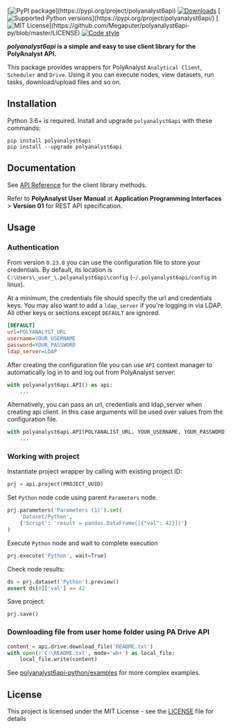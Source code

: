 [![PyPI package](https://img.shields.io/pypi/v/polyanalyst6api.svg?)](https://pypi.org/project/polyanalyst6api)
[![Downloads](https://pepy.tech/badge/polyanalyst6api)](https://pepy.tech/project/polyanalyst6api)
[![Supported Python versions](https://img.shields.io/pypi/pyversions/polyanalyst6api.svg?)](https://pypi.org/project/polyanalyst6api/)
[![MIT License](https://img.shields.io/apm/l/atomic-design-ui.svg?)](https://github.com/Megaputer/polyanalyst6api-py/blob/master/LICENSE)
[![Code style](https://img.shields.io/badge/code%20style-black-black)](https://github.com/ambv/black)

**_polyanalyst6api_ is a simple and easy to use client library for the PolyAnalyst API.**

This package provides wrappers for PolyAnalyst `Analytical Client`, `Scheduler` and `Drive`.
Using it you can execute nodes, view datasets, run tasks, download/upload files and so on.

## Installation

Python 3.6+ is required. Install and upgrade `polyanalyst6api` with these commands:

```shell
pip install polyanalyst6api
pip install --upgrade polyanalyst6api
```

## Documentation

See [API Reference](https://megaputer.github.io/polyanalyst6api-py) for the client library methods.

Refer to **PolyAnalyst User Manual** at **Application Programming Interfaces** > **Version 01** for REST API specification.

## Usage

### Authentication

From version `0.23.0` you can use the configuration file to store your credentials. By default, its location is
`C:\Users\_user_\.polyanalyst6api\config` (`~/.polyanalyst6api/config` in linux).

At a minimum, the credentials file should specify the url and credentials keys. You may also want to add a `ldap_server`
if you're logging in via LDAP. All other keys or sections except `DEFAULT` are ignored.

```ini
[DEFAULT]
url=POLYANALYST_URL
username=YOUR_USERNAME
password=YOUR_PASSWORD
ldap_server=LDAP
```

After creating the configuration file you can use `API` context manager to automatically log in to and log out
from PolyAnalyst server:

```python
with polyanalyst6api.API() as api:
    ...
```

Alternatively, you can pass an url, credentials and ldap_server when creating api client. In this case arguments
will be used over values from the configuration file.
```python
with polyanalyst6api.API(POLYANALIST_URL, YOUR_USERNAME, YOUR_PASSWORD) as api:
    ...
```

### Working with project

Instantiate project wrapper by calling with existing project ID:
```python
prj = api.project(PROJECT_UUID)
```

Set `Python` node code using parent `Parameters` node.
```python
prj.parameters('Parameters (1)').set(
    'Dataset/Python',
    {'Script': 'result = pandas.DataFrame([{"val": 42}])'}
)
```

Execute `Python` node and wait to complete execution
```python
prj.execute('Python', wait=True)
```

Check node results:
```python
ds = prj.dataset('Python').preview()
assert ds[0]['val'] == 42
```

Save project:
```python
prj.save()
```

### Downloading file from user home folder using PA Drive API

```python
content = api.drive.download_file('README.txt')
with open(r'C:\README.txt', mode='wb+') as local_file:
    local_file.write(content)
```

See [polyanalyst6api-python/examples](https://github.com/Megaputer/polyanalyst6api-py/tree/master/examples) for more complex examples.

## License

This project is licensed under the MIT License - see the [LICENSE](https://github.com/Megaputer/polyanalyst6api-py/tree/master/LICENSE) file for details
